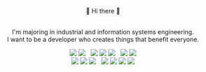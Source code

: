 <div align="center">
  👋 Hi there 👋 
  

  <br/> I'm majoring in industrial and information systems engineering. 
  <br/> I want to be a developer who creates things that benefit everyone.
</div> 

<div align=center> 
  <img src="https://img.shields.io/badge/html5-E34F26?style=flat&logo=html5&logoColor=white"> 
  <img src="https://img.shields.io/badge/css-1572B6?style=flat&logo=css3&logoColor=white"> 
  &nbsp; 
  <img src="https://img.shields.io/badge/Javascript-F7DF1E?style=flat&logo=javascript&logoColor=black"> 
  <img src="https://img.shields.io/badge/Java-007396?style=flat&logo=java&logoColor=white">
  <img src="https://img.shields.io/badge/Python-3776AB?style=flat&logo=python&logoColor=white">
  &nbsp;
  <img src="https://img.shields.io/badge/MySQL-4479A1?style=flat&logo=mysql&logoColor=white"> 
  <img src="https://img.shields.io/badge/MongoDB-47A248?style=flat&logo=MongoDB&logoColor=white">
  <br>

  <img src="https://img.shields.io/badge/Node.js-339933?style=flat&logo=Node.js&logoColor=white"> 
  <img src="https://img.shields.io/badge/Express-000000?style=flat&logo=express&logoColor=white">
  <img src="https://img.shields.io/badge/React-61DAFB?style=flat&logo=react&logoColor=black">
  &nbsp;
  <img src="https://img.shields.io/badge/Firebase-FFCA28?style=flat&logo=firebase&logoColor=white">
  <img src="https://img.shields.io/badge/AWS-232F3E?style=flat&logo=amazonaws&logoColor=white"> 
  <img src="https://img.shields.io/badge/Github-181717?style=flat&logo=github&logoColor=white">
  <img src="https://img.shields.io/badge/Git-F05032?style=flat&logo=git&logoColor=white">
</div>


<!--
**heogeonho/heogeonho** is a ✨ _special_ ✨ repository because its `README.md` (this file) appears on your GitHub profile.

Here are some ideas to get you started:

- 🔭 I’m currently working on ...
- 🌱 I’m currently learning ...
- 👯 I’m looking to collaborate on ...
- 🤔 I’m looking for help with ...
- 💬 Ask me about ...
- 📫 How to reach me: ...
- 😄 Pronouns: ...
- ⚡ Fun fact: ...
-->
